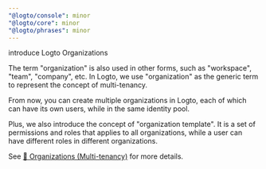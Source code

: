 ```yaml
---
"@logto/console": minor
"@logto/core": minor
"@logto/phrases": minor
---
```


introduce Logto Organizations

The term "organization" is also used in other forms, such as "workspace", "team", "company", etc. In Logto, we use "organization" as the generic term to represent the concept of multi-tenancy.

From now, you can create multiple organizations in Logto, each of which can have its own users, while in the same identity pool.

Plus, we also introduce the concept of "organization template". It is a set of permissions and roles that applies to all organizations, while a user can have different roles in different organizations.

See [🏢 Organizations (Multi-tenancy)](https://docs.logto.io/docs/recipes/organizations/) for more details.
